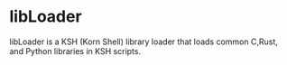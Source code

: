 # libLoader
libLoader is a KSH (Korn Shell) library loader that loads common C,Rust, and Python libraries
in KSH scripts.
